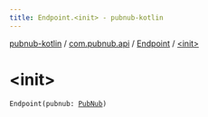 ```yaml
---
title: Endpoint.<init> - pubnub-kotlin
---
```


[pubnub-kotlin](../../index.html) / [com.pubnub.api](../index.html) / [Endpoint](index.html) / [&lt;init&gt;](./-init-.html)

# &lt;init&gt;

`Endpoint(pubnub: `[`PubNub`](../-pub-nub/index.html)`)`